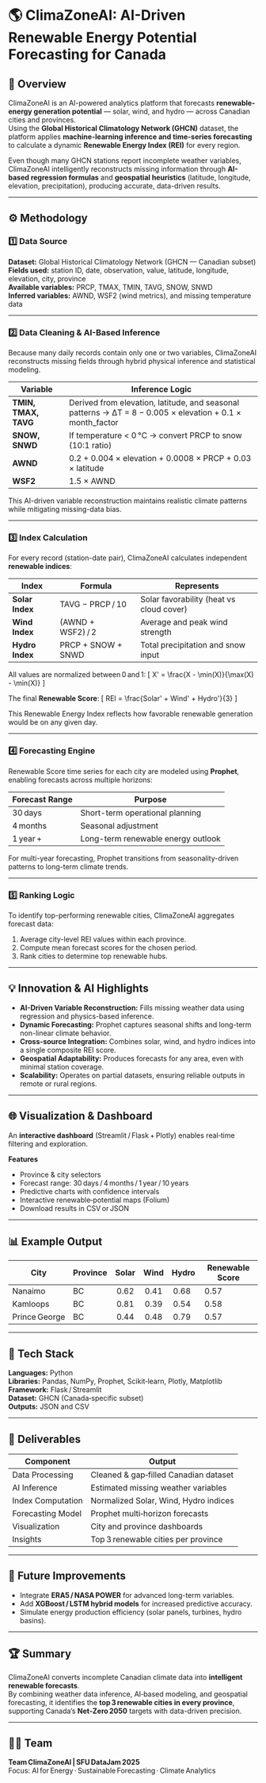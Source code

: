 # 🌎 ClimaZoneAI: AI-Driven Renewable Energy Potential Forecasting for Canada

## 🧭 Overview
ClimaZoneAI is an AI-powered analytics platform that forecasts **renewable-energy generation potential** — solar, wind, and hydro — across Canadian cities and provinces.  
Using the **Global Historical Climatology Network (GHCN)** dataset, the platform applies **machine-learning inference and time-series forecasting** to calculate a dynamic **Renewable Energy Index (REI)** for every region.  

Even though many GHCN stations report incomplete weather variables, ClimaZoneAI intelligently reconstructs missing information through **AI-based regression formulas** and **geospatial heuristics** (latitude, longitude, elevation, precipitation), producing accurate, data-driven results.

---

## ⚙️ Methodology

### 1️⃣ Data Source
**Dataset:** Global Historical Climatology Network (GHCN — Canadian subset)  
**Fields used:** station ID, date, observation, value, latitude, longitude, elevation, city, province  
**Available variables:** PRCP, TMAX, TMIN, TAVG, SNOW, SNWD  
**Inferred variables:** AWND, WSF2 (wind metrics), and missing temperature data

---

### 2️⃣ Data Cleaning & AI-Based Inference
Because many daily records contain only one or two variables, ClimaZoneAI reconstructs missing fields through hybrid physical inference and statistical modeling.

| Variable | Inference Logic |
|-----------|----------------|
| **TMIN, TMAX, TAVG** | Derived from elevation, latitude, and seasonal patterns → ΔT = 8 − 0.005 × elevation + 0.1 × month_factor |
| **SNOW, SNWD** | If temperature < 0 °C → convert PRCP to snow (10:1 ratio) |
| **AWND** | 0.2 + 0.004 × elevation + 0.0008 × PRCP + 0.03 × latitude |
| **WSF2** | 1.5 × AWND |

This AI-driven variable reconstruction maintains realistic climate patterns while mitigating missing-data bias.

---

### 3️⃣ Index Calculation
For every record (station-date pair), ClimaZoneAI calculates independent **renewable indices**:

| Index | Formula | Represents |
|--------|----------|------------|
| **Solar Index** | TAVG − PRCP / 10 | Solar favorability (heat vs cloud cover) |
| **Wind Index** | (AWND + WSF2) / 2 | Average and peak wind strength |
| **Hydro Index** | PRCP + SNOW + SNWD | Total precipitation and snow input |

All values are normalized between 0 and 1:
\[
X' = \frac{X - \min(X)}{\max(X) - \min(X)}
\]

The final **Renewable Score**:
\[
REI = \frac{Solar' + Wind' + Hydro'}{3}
\]

This Renewable Energy Index reflects how favorable renewable generation would be on any given day.

---

### 4️⃣ Forecasting Engine
Renewable Score time series for each city are modeled using **Prophet**, enabling forecasts across multiple horizons:

| Forecast Range | Purpose |
|----------------|----------|
| 30 days | Short-term operational planning |
| 4 months | Seasonal adjustment |
| 1 year + | Long-term renewable energy outlook |

For multi-year forecasting, Prophet transitions from seasonality-driven patterns to long-term climate trends.

---

### 5️⃣ Ranking Logic
To identify top-performing renewable cities, ClimaZoneAI aggregates forecast data:

1. Average city-level REI values within each province.  
2. Compute mean forecast scores for the chosen period.  
3. Rank cities to determine top renewable hubs.


---

## 💡 Innovation & AI Highlights
- **AI-Driven Variable Reconstruction:** Fills missing weather data using regression and physics-based inference.  
- **Dynamic Forecasting:** Prophet captures seasonal shifts and long-term non-linear climate behavior.  
- **Cross‑source Integration:** Combines solar, wind, and hydro indices into a single composite REI score.  
- **Geospatial Adaptability:** Produces forecasts for any area, even with minimal station coverage.  
- **Scalability:** Operates on partial datasets, ensuring reliable outputs in remote or rural regions.

---

## 🌐 Visualization & Dashboard
An **interactive dashboard** (Streamlit / Flask + Plotly) enables real‑time filtering and exploration.

**Features**
- Province & city selectors  
- Forecast range: 30 days / 4 months / 1 year / 10 years  
- Predictive charts with confidence intervals  
- Interactive renewable‑potential maps (Folium)  
- Download results in CSV or JSON

---

## 📊 Example Output
| City | Province | Solar | Wind | Hydro | Renewable Score |
|------|-----------|--------|-------|--------|-----------------|
| Nanaimo | BC | 0.62 | 0.41 | 0.68 | 0.57 |
| Kamloops | BC | 0.81 | 0.39 | 0.54 | 0.58 |
| Prince George | BC | 0.44 | 0.48 | 0.79 | 0.57 |

---

## 🧱 Tech Stack
**Languages:** Python  
**Libraries:** Pandas, NumPy, Prophet, Scikit‑learn, Plotly, Matplotlib  
**Framework:** Flask / Streamlit  
**Dataset:** GHCN (Canada‑specific subset)  
**Outputs:** JSON and CSV  

---

## 🏁 Deliverables
| Component | Output |
|------------|---------|
| Data Processing | Cleaned & gap‑filled Canadian dataset |
| AI Inference | Estimated missing weather variables |
| Index Computation | Normalized Solar, Wind, Hydro indices |
| Forecasting Model | Prophet multi‑horizon forecasts |
| Visualization | City and province dashboards |
| Insights | Top 3 renewable cities per province |

---

## 🔮 Future Improvements
- Integrate **ERA5 / NASA POWER** for advanced long-term variables.  
- Add **XGBoost / LSTM hybrid models** for increased predictive accuracy.  
- Simulate energy production efficiency (solar panels, turbines, hydro basins).  

---

## 🏆 Summary
ClimaZoneAI converts incomplete Canadian climate data into **intelligent renewable forecasts**.  
By combining weather data inference, AI‑based modeling, and geospatial forecasting, it identifies the **top 3 renewable cities in every province**, supporting Canada’s **Net‑Zero 2050** targets with data-driven precision.

---

## 👩‍💻 Team
**Team ClimaZoneAI | SFU DataJam 2025**  
Focus: AI for Energy · Sustainable Forecasting · Climate Analytics

